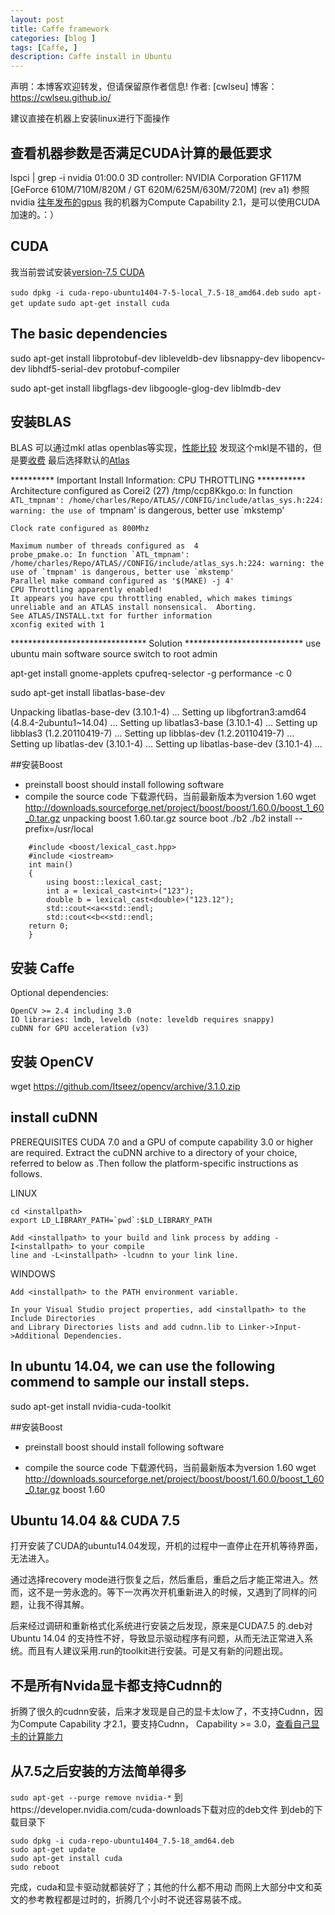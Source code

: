 ```yaml
---
layout: post
title: Caffe framework 
categories: [blog ]
tags: [Caffe, ]
description: Caffe install in Ubuntu
---
```




声明：本博客欢迎转发，但请保留原作者信息!
作者: [cwlseu]
博客： <https://cwlseu.github.io/>

建议直接在机器上安装linux进行下面操作

## 查看机器参数是否满足CUDA计算的最低要求
lspci | grep -i nvidia
01:00.0 3D controller: NVIDIA Corporation GF117M [GeForce 610M/710M/820M / GT 620M/625M/630M/720M] (rev a1)
参照nvidia [往年发布的gpus](http://developer.nvidia.com/cuda-gpus)
我的机器为Compute Capability 2.1，是可以使用CUDA加速的。：）

## CUDA 
我当前尝试安装[version-7.5 CUDA](http://developer.download.nvidia.com/compute/cuda/7.5/Prod/local_installers/cuda-repo-ubuntu1404-7-5-local_7.5-18_amd64.deb)

`sudo dpkg -i cuda-repo-ubuntu1404-7-5-local_7.5-18_amd64.deb`
`sudo apt-get update`
`sudo apt-get install cuda`


## The basic dependencies
sudo apt-get install libprotobuf-dev libleveldb-dev libsnappy-dev libopencv-dev libhdf5-serial-dev protobuf-compiler 

sudo apt-get install libgflags-dev libgoogle-glog-dev liblmdb-dev 


## 安装BLAS
BLAS 可以通过mkl atlas openblas等实现，[性能比较](http://www.wdong.org/wordpress/blog/2013/08/30/mkl-vs-atlas-vs-openblas/)
发现这个mkl是不错的，但是要[收费](https://software.intel.com/en-us/intel-mkl/)
最后选择默认的[Atlas](http://sourceforge.net/settings/mirror_choices?projectname=math-atlas&filename=Stable/3.10.2/atlas3.10.2.tar.bz2)

********** Important Install Information: CPU THROTTLING ***********
    Architecture configured as  Corei2 (27)
    /tmp/ccp8Kkgo.o: In function `ATL_tmpnam':
    /home/charles/Repo/ATLAS//CONFIG/include/atlas_sys.h:224: warning: the use of `tmpnam' is dangerous, better use `mkstemp'

    Clock rate configured as 800Mhz

    Maximum number of threads configured as  4
    probe_pmake.o: In function `ATL_tmpnam':
    /home/charles/Repo/ATLAS//CONFIG/include/atlas_sys.h:224: warning: the use of `tmpnam' is dangerous, better use `mkstemp'
    Parallel make command configured as '$(MAKE) -j 4'
    CPU Throttling apparently enabled!
    It appears you have cpu throttling enabled, which makes timings
    unreliable and an ATLAS install nonsensical.  Aborting.
    See ATLAS/INSTALL.txt for further information
    xconfig exited with 1
******************************* Solution ***************************
use ubuntu main software source 
switch to root admin

apt-get install gnome-applets
cpufreq-selector -g performance -c 0

sudo apt-get install libatlas-base-dev 

Unpacking libatlas-base-dev (3.10.1-4) ...
Setting up libgfortran3:amd64 (4.8.4-2ubuntu1~14.04) ...
Setting up libatlas3-base (3.10.1-4) ...
Setting up libblas3 (1.2.20110419-7) ...
Setting up libblas-dev (1.2.20110419-7) ...
Setting up libatlas-dev (3.10.1-4) ...
Setting up libatlas-base-dev (3.10.1-4) ...

##安装Boost
* preinstall boost should install following software
* compile the source code 
下载源代码，当前最新版本为version 1.60
wget http://downloads.sourceforge.net/project/boost/boost/1.60.0/boost_1_60_0.tar.gz
unpacking boost 1.60.tar.gz
source boot
./b2
./b2 install --prefix=/usr/local

```
    #include <boost/lexical_cast.hpp>
    #include <iostream>
    int main()
    {
        using boost::lexical_cast;
        int a = lexical_cast<int>("123");
        double b = lexical_cast<double>("123.12");
        std::cout<<a<<std::endl;
        std::cout<<b<<std::endl;
    return 0;
    }
```
## 安装 Caffe

Optional dependencies:

    OpenCV >= 2.4 including 3.0
    IO libraries: lmdb, leveldb (note: leveldb requires snappy)
    cuDNN for GPU acceleration (v3)


## 安装 OpenCV
wget https://github.com/Itseez/opencv/archive/3.1.0.zip

## install cuDNN
PREREQUISITES
    CUDA 7.0 and a GPU of compute capability 3.0 or higher are required.
Extract the cuDNN archive to a directory of your choice, referred to below as <installpath>.Then follow the platform-specific instructions as follows.

LINUX

    cd <installpath>
    export LD_LIBRARY_PATH=`pwd`:$LD_LIBRARY_PATH

    Add <installpath> to your build and link process by adding -I<installpath> to your compile
    line and -L<installpath> -lcudnn to your link line.

WINDOWS

    Add <installpath> to the PATH environment variable.

    In your Visual Studio project properties, add <installpath> to the Include Directories 
    and Library Directories lists and add cudnn.lib to Linker->Input->Additional Dependencies.


## In ubuntu 14.04, we can use the following commend to sample our install steps.
sudo apt-get install nvidia-cuda-toolkit

##安装Boost
* preinstall boost should install following software

* compile the source code 
下载源代码，当前最新版本为version 1.60
wget http://downloads.sourceforge.net/project/boost/boost/1.60.0/boost_1_60_0.tar.gz
boost 1.60


## Ubuntu 14.04 && CUDA 7.5
打开安装了CUDA的ubuntu14.04发现，开机的过程中一直停止在开机等待界面，无法进入。

通过选择recovery mode进行恢复之后，然后重启，重启之后才能正常进入。然而，这不是一劳永逸的。等下一次再次开机重新进入的时候，又遇到了同样的问题，让我不得其解。

后来经过调研和重新格式化系统进行安装之后发现，原来是CUDA7.5 的.deb对Ubuntu 14.04 的支持性不好，导致显示驱动程序有问题，从而无法正常进入系统。而且有人建议采用.run的toolkit进行安装。可是又有新的问题出现。

## 不是所有Nvida显卡都支持Cudnn的
折腾了很久的cudnn安装，后来才发现是自己的显卡太low了，不支持Cudnn，因为Compute Capability 才2.1，要支持Cudnn， Capability >= 3.0，[查看自己显卡的计算能力](https://developer.nvidia.com/cuda-gpus)

## 从7.5之后安装的方法简单得多
`sudo apt-get --purge remove nvidia-*`
到https://developer.nvidia.com/cuda-downloads下载对应的deb文件
到deb的下载目录下

    sudo dpkg -i cuda-repo-ubuntu1404_7.5-18_amd64.deb 
    sudo apt-get update 
    sudo apt-get install cuda
    sudo reboot
完成，cuda和显卡驱动就都装好了；其他的什么都不用动
而网上大部分中文和英文的参考教程都是过时的，折腾几个小时不说还容易装不成。